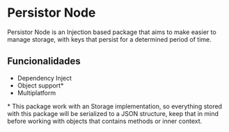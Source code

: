 # Persistor Node

Persistor Node is an Injection based package that aims to make easier to manage storage, with keys that persist for a determined period of time.

## Funcionalidades

- Dependency Inject
- Object support\*
- Multiplatform

\* This package work with an Storage implementation, so everything stored with this package will be serialized to a JSON structure, keep that in mind before working with objects that contains methods or inner context.
